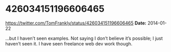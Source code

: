 # 426034151196606465
https://twitter.com/TomFrankly/status/426034151196606465
**Date:** 2014-01-22

…but I haven’t seen examples. Not saying I don’t believe it’s possible; I just haven’t seen it. I have seen freelance web dev work though.
